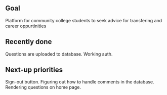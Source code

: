 ## Goal 
Platform for community college students to seek advice for transfering and career oppurtinities

## Recently done
Questions are uploaded to database.
Working auth.

## Next-up priorities
Sign-out button.
Figuring out how to handle comments in the database.
Rendering questions on home page.
